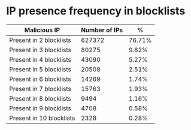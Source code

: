 # IP presence frequency in blocklists
| Malicious IP | Number of IPs | % |
|----|----|----|
| Present in 2 blocklists | 627372 | 76.71% |
| Present in 3 blocklists | 80275 | 9.82% |
| Present in 4 blocklists | 43090 | 5.27% |
| Present in 5 blocklists | 20508 | 2.51% |
| Present in 6 blocklists | 14269 | 1.74% |
| Present in 7 blocklists | 15763 | 1.93% |
| Present in 8 blocklists | 9494 | 1.16% |
| Present in 9 blocklists | 4708 | 0.58% |
| Present in 10 blocklists | 2328 | 0.28% |
